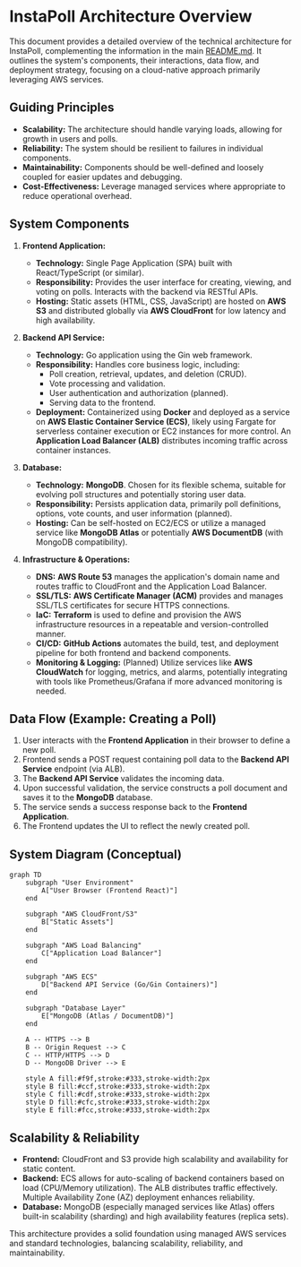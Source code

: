 # InstaPoll Architecture Overview

This document provides a detailed overview of the technical architecture for InstaPoll, complementing the information in the main [README.md](../README.md). It outlines the system's components, their interactions, data flow, and deployment strategy, focusing on a cloud-native approach primarily leveraging AWS services.

## Guiding Principles

* **Scalability:** The architecture should handle varying loads, allowing for growth in users and polls.
* **Reliability:** The system should be resilient to failures in individual components.
* **Maintainability:** Components should be well-defined and loosely coupled for easier updates and debugging.
* **Cost-Effectiveness:** Leverage managed services where appropriate to reduce operational overhead.

## System Components

1.  **Frontend Application:**
    * **Technology:** Single Page Application (SPA) built with React/TypeScript (or similar).
    * **Responsibility:** Provides the user interface for creating, viewing, and voting on polls. Interacts with the backend via RESTful APIs.
    * **Hosting:** Static assets (HTML, CSS, JavaScript) are hosted on **AWS S3** and distributed globally via **AWS CloudFront** for low latency and high availability.

2.  **Backend API Service:**
    * **Technology:** Go application using the Gin web framework.
    * **Responsibility:** Handles core business logic, including:
        * Poll creation, retrieval, updates, and deletion (CRUD).
        * Vote processing and validation.
        * User authentication and authorization (planned).
        * Serving data to the frontend.
    * **Deployment:** Containerized using **Docker** and deployed as a service on **AWS Elastic Container Service (ECS)**, likely using Fargate for serverless container execution or EC2 instances for more control. An **Application Load Balancer (ALB)** distributes incoming traffic across container instances.

3.  **Database:**
    * **Technology:** **MongoDB**. Chosen for its flexible schema, suitable for evolving poll structures and potentially storing user data.
    * **Responsibility:** Persists application data, primarily poll definitions, options, vote counts, and user information (planned).
    * **Hosting:** Can be self-hosted on EC2/ECS or utilize a managed service like **MongoDB Atlas** or potentially **AWS DocumentDB** (with MongoDB compatibility).

4.  **Infrastructure & Operations:**
    * **DNS:** **AWS Route 53** manages the application's domain name and routes traffic to CloudFront and the Application Load Balancer.
    * **SSL/TLS:** **AWS Certificate Manager (ACM)** provides and manages SSL/TLS certificates for secure HTTPS connections.
    * **IaC:** **Terraform** is used to define and provision the AWS infrastructure resources in a repeatable and version-controlled manner.
    * **CI/CD:** **GitHub Actions** automates the build, test, and deployment pipeline for both frontend and backend components.
    * **Monitoring & Logging:** (Planned) Utilize services like **AWS CloudWatch** for logging, metrics, and alarms, potentially integrating with tools like Prometheus/Grafana if more advanced monitoring is needed.

## Data Flow (Example: Creating a Poll)

1.  User interacts with the **Frontend Application** in their browser to define a new poll.
2.  Frontend sends a POST request containing poll data to the **Backend API Service** endpoint (via ALB).
3.  The **Backend API Service** validates the incoming data.
4.  Upon successful validation, the service constructs a poll document and saves it to the **MongoDB** database.
5.  The service sends a success response back to the **Frontend Application**.
6.  The Frontend updates the UI to reflect the newly created poll.

## System Diagram (Conceptual)

```mermaid
graph TD
    subgraph "User Environment"
        A["User Browser (Frontend React)"]
    end

    subgraph "AWS CloudFront/S3"
        B["Static Assets"]
    end

    subgraph "AWS Load Balancing"
        C["Application Load Balancer"]
    end

    subgraph "AWS ECS"
        D["Backend API Service (Go/Gin Containers)"]
    end

    subgraph "Database Layer"
        E["MongoDB (Atlas / DocumentDB)"]
    end

    A -- HTTPS --> B
    B -- Origin Request --> C
    C -- HTTP/HTTPS --> D
    D -- MongoDB Driver --> E

    style A fill:#f9f,stroke:#333,stroke-width:2px
    style B fill:#ccf,stroke:#333,stroke-width:2px
    style C fill:#cdf,stroke:#333,stroke-width:2px
    style D fill:#cfc,stroke:#333,stroke-width:2px
    style E fill:#fcc,stroke:#333,stroke-width:2px

```

## Scalability & Reliability

* **Frontend:** CloudFront and S3 provide high scalability and availability for static content.
* **Backend:** ECS allows for auto-scaling of backend containers based on load (CPU/Memory utilization). The ALB distributes traffic effectively. Multiple Availability Zone (AZ) deployment enhances reliability.
* **Database:** MongoDB (especially managed services like Atlas) offers built-in scalability (sharding) and high availability features (replica sets).

This architecture provides a solid foundation using managed AWS services and standard technologies, balancing scalability, reliability, and maintainability.
